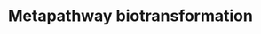 ---
annotations:
- id: PW:0000002
  parent: classic metabolic pathway
  type: Pathway Ontology
  value: classic metabolic pathway
authors:
- MaintBot
- Khanspers
- Elisa
description: ''
last-edited: 2016-07-25
organisms:
- Equus caballus
redirect_from:
- /index.php/Pathway:WP1212
- /instance/WP1212
revision: null
schema-jsonld:
- '@context': https://schema.org/
  '@id': https://wikipathways.github.io/pathways/WP1212.html
  '@type': Dataset
  creator:
    '@type': Organization
    name: WikiPathways
  description: ''
  keywords:
  - A8WCD7_HORSE
  - A8WDL7_HORSE
  - AKR1B10
  - AKR1C1
  - AKR1C2
  - AKR1C3
  - AKR1C4
  - AKR7A2
  - Aldo-keto reductase
  - Amino acid acyltransferase
  - CHST1
  - CHST13
  - CHST14
  - CHST2
  - CHST7
  - CHST9
  - COMT
  - CP11A_HORSE
  - CP17A_HORSE
  - CP19A_HORSE
  - CYP11B1
  - CYP11B2
  - CYP21A2
  - CYP26C1
  - CYP2A13
  - CYP2A6
  - CYP2A7
  - CYP2B6
  - CYP2C18
  - CYP2C19
  - CYP2C8
  - CYP2C9
  - CYP2D6
  - CYP2S1
  - CYP2W1
  - CYP3A4
  - CYP3A43
  - CYP3A5
  - CYP3A7
  - CYP450
  - CYP46A1
  - CYP4B1
  - CYP4F11
  - CYP4F12
  - CYP4F2
  - CYP4F3
  - CYP4F8
  - CYP4Z1
  - Flavin monooxygenase
  - GLYATL1
  - GLYATL2
  - GPX2
  - GPX4
  - GSTA1
  - GSTA2
  - GSTA3
  - GSTA5
  - GSTM1
  - GSTM2
  - GSTM5
  - GSTP1
  - GSTT2
  - GSTT2B
  - Glucuronosyltransferase
  - Glutathione transferase
  - HS3ST3A1
  - HS3ST3B1
  - HS3ST4
  - HS6ST2
  - KCNAB2
  - MGST2
  - Methyltransferase
  - N-acetyltransferase
  - NAT10
  - NAT6
  - NAT8
  - NNMT
  - Q2LE11_HORSE
  - Q4TUB6_HORSE
  - Q9N2C4_HORSE
  - SULT1B1
  - SULT1C4
  - SULT1E1
  - SULT2A1
  - SULT2B1
  - Substrate-Aa
  - Substrate-Ac
  - Substrate-CH3
  - Substrate-Gl
  - Substrate-NH2
  - Substrate-O-R
  - Substrate-OH
  - Substrate-SG
  - Substrate-SH
  - Substrate-SO3H
  - Substrate=O
  - Sulfotransferase
  - TPMT_HORSE
  - UGT1A1
  - UGT1A10
  - UGT1A3
  - UGT1A4
  - UGT1A5
  - UGT1A6
  - UGT1A7
  - UGT1A8
  - UGT1A9
  - UGT2A1
  - UGT2A2
  - UGT2A3
  - UGT2B11
  - UGT2B15
  - UGT2B17
  - UGT2B28
  - UGT2B4
  - UGT2B7
  - XP_001487907.1
  - XP_001487968.2
  - XP_001488205.2
  - XP_001488543.2
  - XP_001488867.2
  - XP_001488979.2
  - XP_001489035.1
  - XP_001489097.1
  - XP_001489266.1
  - XP_001489453.1
  - XP_001489868.1
  - XP_001489957.2
  - XP_001489979.1
  - XP_001490376.2
  - XP_001490382.2
  - XP_001490613.2
  - XP_001491520.1
  - XP_001491545.2
  - XP_001492219.1
  - XP_001492270.2
  - XP_001492298.2
  - XP_001492328.1
  - XP_001492725.1
  - XP_001492728.1
  - XP_001493215.1
  - XP_001493338.1
  - XP_001493411.1
  - XP_001493525.2
  - XP_001493558.1
  - XP_001493936.1
  - XP_001494003.2
  - XP_001494608.1
  - XP_001494941.2
  - XP_001495217.1
  - XP_001495454.2
  - XP_001495936.1
  - XP_001496001.1
  - XP_001496075.2
  - XP_001496254.1
  - XP_001496962.1
  - XP_001497124.1
  - XP_001497396.2
  - XP_001497881.2
  - XP_001498064.1
  - XP_001498220.1
  - XP_001498224.1
  - XP_001498449.2
  - XP_001498871.1
  - XP_001498955.2
  - XP_001499231.2
  - XP_001499416.2
  - XP_001499427.2
  - XP_001499815.2
  - XP_001499929.2
  - XP_001500553.1
  - XP_001500782.1
  - XP_001500863.2
  - XP_001501008.1
  - XP_001501166.1
  - XP_001501402.2
  - XP_001501478.2
  - XP_001501941.1
  - XP_001502088.1
  - XP_001502548.1
  - XP_001503107.2
  - XP_001503157.1
  - XP_001503334.1
  - XP_001503353.1
  - XP_001503655.1
  - XP_001503761.1
  - XP_001503816.1
  - XP_001503966.1
  - XP_001504071.1
  - XP_001504142.1
  - XP_001504745.1
  - XP_001504849.2
  - XP_001505104.1
  - XP_001914769.1
  - XP_001915244.1
  - XP_001915539.1
  - XP_001915852.1
  - XP_001916131.1
  - XP_001916527.1
  - XP_001917301.1
  - XP_001918021.1
  - XP_001918060.1
  - XP_001918061.1
  - Xenobiotic substrate
  license: CC0
  name: Metapathway biotransformation
seo: CreativeWork
title: Metapathway biotransformation
wpid: WP1212
---